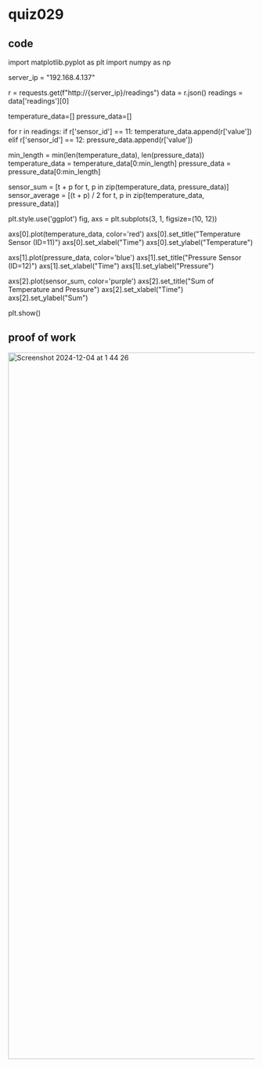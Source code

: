 #  quiz029

## code
import matplotlib.pyplot as plt
import numpy as np

server_ip = "192.168.4.137"

r = requests.get(f"http://{server_ip}/readings")
data = r.json()
readings = data['readings'][0]

temperature_data=[]
pressure_data=[]

for r in readings:
    if r['sensor_id'] == 11:
        temperature_data.append(r['value'])
    elif r['sensor_id'] == 12:
        pressure_data.append(r['value'])

min_length = min(len(temperature_data), len(pressure_data))
temperature_data = temperature_data[0:min_length]
pressure_data = pressure_data[0:min_length]

sensor_sum = [t + p for t, p in zip(temperature_data, pressure_data)]
sensor_average = [(t + p) / 2 for t, p in zip(temperature_data, pressure_data)]

plt.style.use('ggplot')
fig, axs = plt.subplots(3, 1, figsize=(10, 12))

axs[0].plot(temperature_data, color='red')
axs[0].set_title("Temperature Sensor (ID=11)")
axs[0].set_xlabel("Time")
axs[0].set_ylabel("Temperature")

axs[1].plot(pressure_data, color='blue')
axs[1].set_title("Pressure Sensor (ID=12)")
axs[1].set_xlabel("Time")
axs[1].set_ylabel("Pressure")

axs[2].plot(sensor_sum, color='purple')
axs[2].set_title("Sum of Temperature and Pressure")
axs[2].set_xlabel("Time")
axs[2].set_ylabel("Sum")

plt.show()

## proof of work
<img width="1440" alt="Screenshot 2024-12-04 at 1 44 26" src="https://github.com/user-attachments/assets/f48cb408-951e-4007-aa31-ed05eb49fae8">


